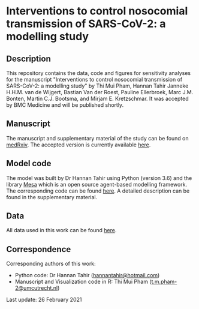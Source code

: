# Interventions to control nosocomial transmission of SARS-CoV-2: a modelling study
## Description
This repository contains the data, code and figures for sensitivity analyses for the manuscript "Interventions to control nosocomial transmission of SARS-CoV-2: a modelling study" by Thi Mui Pham, Hannan Tahir Janneke H.H.M. van de Wijgert, Bastian Van der Roest, Pauline Ellerbroek, Marc J.M. Bonten, Martin C.J. Bootsma, and Mirjam E. Kretzschmar. It was accepted by BMC Medicine and will be published shortly. 

## Manuscript
The manuscript and supplementary material of the study can be found on [medRxiv](https://doi.org/10.1101/2021.02.26.21252327). The accepted version is currently available [here](https://github.com/htahir2/covid_intra-hospital_model/tree/main/manuscript). 

## Model code
The model was built by Dr Hannan Tahir using Python (version 3.6) and the library [Mesa](https://github.com/projectmesa/mesa) which is an open source agent-based modelling framework. The corresponding code can be found [here](https://github.com/htahir2/covid_intra-hospital_model/tree/main/model_code/covid_intrahospital_model). A detailed description can be found in the supplementary material. 

## Data
All data used in this work can be found [here](https://github.com/htahir2/covid_intra-hospital_model/tree/main/data).

## Correspondence
Corresponding authors of this work:
* Python code: Dr Hannan Tahir (hannantahir@hotmail.com)
* Manuscript and Visualization code in R: Thi Mui Pham (t.m.pham-2@umcutrecht.nl)

Last update: 26 February 2021
